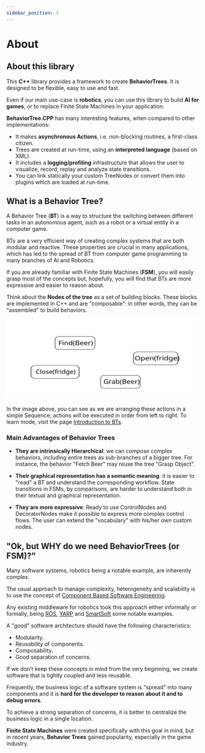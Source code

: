 ```yaml
---
sidebar_position: 1
---
```


# About

## About this library

This  __C++__ library provides a framework to create **BehaviorTrees**. 
It is designed to be flexible, easy to use and fast.

Even if our main use-case is __robotics__, you can use this library to build
__AI for games__, or to replace Finite State Machines in your application.

__BehaviorTree.CPP__ has many interesting features, when compared to other implementations:

- It makes __asynchronous Actions__, i.e. non-blocking routines, a first-class citizen.
- Trees are created at run-time, using an __interpreted language__ (based on XML).
- It includes a __logging/profiling__ infrastructure that allows the user 
to visualize, record, replay and analyze state transitions.
- You can link statically your custom TreeNodes or convert them into plugins
which are loaded at run-time.


## What is a Behavior Tree?

A Behavior Tree (__BT__) is a way to structure the switching between different 
tasks in an autonomous agent, such as a robot or a virtual entity in a computer game.

BTs are a very efficient way of creating complex systems that are both modular and reactive. 
These properties are crucial in many applications, which has led to the spread 
of BT from computer game programming to many branches of AI and Robotics. 
 
If you are already familiar with Finite State Machines (__FSM__), you will
easily grasp most of the concepts but, hopefully, you will find that BTs
are more expressive and easier to reason about.

Think about the __Nodes of the tree__ as a set of building blocks.
These blocks are implemented in C++ and are "composable": in other words, they can be 
"assembled" to build behaviors.

![](intro_build_trees.svg)

In the image above, you can see as we are arranging these actions in a simple Sequence;
actions will be executed in order from left to right. To learn mode, visit the page 
[Introduction to BTs](learn-the-basics/BT_basics.md).

### Main Advantages of Behavior Trees

- __They are intrinsically Hierarchical__: we can _compose_
complex behaviors, including entire trees as sub-branches of a bigger tree. 
For instance, the behavior "Fetch Beer" may reuse the tree
"Grasp Object".

- __Their graphical representation has a semantic meaning__: it is easier to 
"read" a BT and understand the corresponding workflow. 
State transitions in FSMs, by comparisons, are harder to understand
both in their textual and graphical representation.    

- __They are more expressive__: Ready to use ControlNodes and DecoratorNodes
make it possible to express more complex control flows. The user can extend the
"vocabulary" with his/her own custom nodes.


## "Ok, but WHY do we need BehaviorTrees (or FSM)?"

Many software systems, robotics being a notable example, are inherently
complex.

The usual approach to manage complexity, heterogeneity and scalability is to 
use the concept of 
[Component Based Software Engineering](https://en.wikipedia.org/wiki/Component-based_software_engineering).

Any existing middleware for robotics took this approach either informally or formally,
being [ROS](http://www.ros.org), [YARP](http://www.yarp.it) and 
[SmartSoft](http://www.servicerobotik-ulm.de) some notable examples.

A "good" software architecture should have the following characteristics:

- Modularity.
- Reusability of components.
- Composability.
- Good separation of concerns. 

If we don't keep these concepts in mind from the very beginning, we create 
software that is tightly coupled and less reusable.

Frequently, the business logic of a software system is "spread" into many 
components and it is __hard for the developer
to reason about it and to debug errors__.

To achieve a strong separation of concerns, it is better to centralize
the business logic in a single location. 

__Finite State Machines__ were created specifically with this goal in mind, but in
recent years,  __Behavior Trees__ gained popularity, especially in the game industry.

